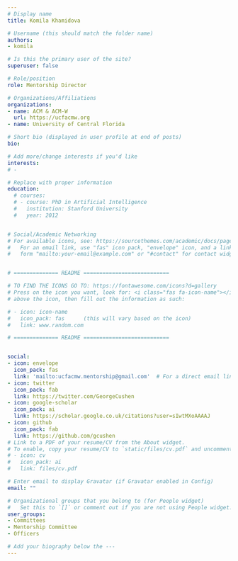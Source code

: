 ```yaml
---
# Display name
title: Komila Khamidova

# Username (this should match the folder name)
authors:
- komila

# Is this the primary user of the site?
superuser: false

# Role/position
role: Mentorship Director

# Organizations/Affiliations
organizations:
- name: ACM & ACM-W
  url: https://ucfacmw.org
- name: University of Central Florida

# Short bio (displayed in user profile at end of posts)
bio: 

# Add more/change interests if you'd like
interests:
# - 

# Replace with proper information
education:
  # courses:
  # - course: PhD in Artificial Intelligence
  #   institution: Stanford University
  #   year: 2012


# Social/Academic Networking
# For available icons, see: https://sourcethemes.com/academic/docs/page-builder/#icons
#   For an email link, use "fas" icon pack, "envelope" icon, and a link in the
#   form "mailto:your-email@example.com" or "#contact" for contact widget.


# ============== README ===========================

# TO FIND THE ICONS GO TO: https://fontawesome.com/icons?d=gallery
# Press on the icon you want, look for: <i class="fas fa-icon-name"></i> 
# above the icon, then fill out the information as such:

# - icon: icon-name
#   icon_pack: fas      (this will vary based on the icon)
#   link: www.random.com

# ============== README ===========================


social:
- icon: envelope
  icon_pack: fas
  link: 'mailto:ucfacmw.mentorship@gmail.com'  # For a direct email link, use "mailto:test@example.org".
- icon: twitter
  icon_pack: fab
  link: https://twitter.com/GeorgeCushen
- icon: google-scholar
  icon_pack: ai
  link: https://scholar.google.co.uk/citations?user=sIwtMXoAAAAJ
- icon: github
  icon_pack: fab
  link: https://github.com/gcushen
# Link to a PDF of your resume/CV from the About widget.
# To enable, copy your resume/CV to `static/files/cv.pdf` and uncomment the lines below.
# - icon: cv
#   icon_pack: ai
#   link: files/cv.pdf

# Enter email to display Gravatar (if Gravatar enabled in Config)
email: ""

# Organizational groups that you belong to (for People widget)
#   Set this to `[]` or comment out if you are not using People widget.
user_groups:
- Committees
- Mentorship Committee
- Officers

# Add your biography below the ---
---
```

